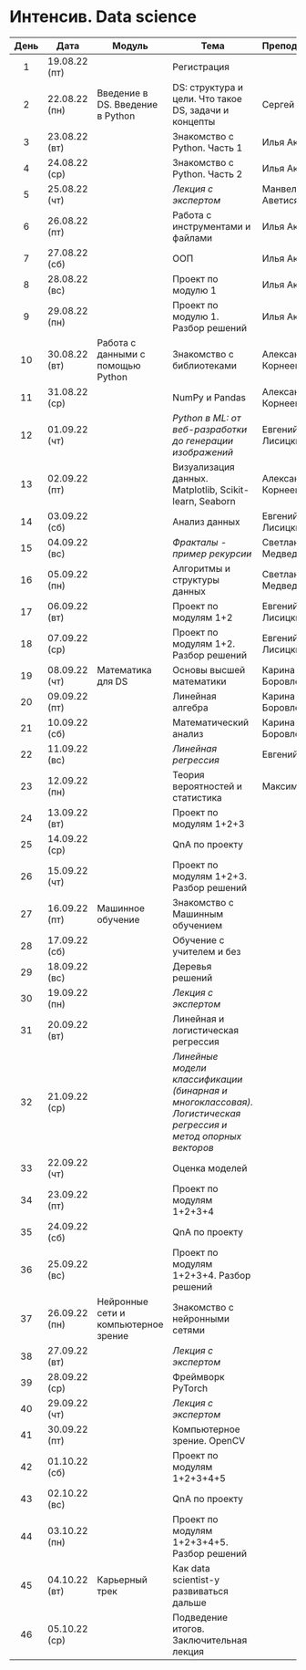 # Интенсив. Data science

| День | Дата | Модуль | Тема | Преподаватель |
|:---:|---|---|---|---|
|1| 19.08.22 (пт) | | Регистрация | |
|2| 22.08.22 (пн) | Введение в DS. Введение в Python | DS: структура и цели. Что такое DS, задачи и концепты | Сергей Ширкин |
|3| 23.08.22 (вт) | | Знакомство с Python. Часть 1 | Илья Акчурин |
|4| 24.08.22 (ср) | | Знакомство с Python. Часть 2 | Илья Акчурин |
|5| 25.08.22 (чт) | | *Лекция с экспертом* | Манвел Аветисян |
|6| 26.08.22 (пт) | | Работа с инструментами и файлами | Илья Акчурин |
|7| 27.08.22 (сб) | | ООП | Илья Акчурин |
|8| 28.08.22 (вс) | | Проект по модулю 1 | Илья Акчурин |
|9| 29.08.22 (пн) | | Проект по модулю 1. Разбор решений | Илья Акчурин |
|10| 30.08.22 (вт) | Работа с данными с помощью Python | Знакомство с библиотеками | Александра Корнеева |
|11| 31.08.22 (ср) | | NumPy и Pandas | Александра Корнеева |
|12| 01.09.22 (чт) | | *Python в ML: от веб-разработки до генерации изображений* | Евгений Лисицкий |
|13| 02.09.22 (пт) | | Визуализация данных. Matplotlib, Scikit-learn, Seaborn | Александра Корнеева |
|14| 03.09.22 (сб) | | Анализ данных | Евгений Лисицкий |
|15| 04.09.22 (вс) | | *Фракталы - пример рекурсии* | Светлана Медведева |
|16| 05.09.22 (пн) | | Алгоритмы и структуры данных | Светлана Медведева |
|17| 06.09.22 (вт) | | Проект по модулям 1+2 | Евгений Лисицкий |
|18| 07.09.22 (ср) | | Проект по модулям 1+2. Разбор решений | Евгений Лисицкий |
|19| 08.09.22 (чт) | Математика для DS | Основы высшей математики | Карина Боровлёва |
|20| 09.09.22 (пт) | | Линейная алгебра | Карина Боровлёва |
|21| 10.09.22 (сб) | | Математический анализ | Карина Боровлёва |
|22| 11.09.22 (вс) | | *Линейная регрессия* | Евгений Макин |
|23| 12.09.22 (пн) | | Теория вероятностей и статистика | Максим Кулаев |
|24| 13.09.22 (вт) | | Проект по модулям 1+2+3 | |
|25| 14.09.22 (ср) | | QnA по проекту | |
|26| 15.09.22 (чт) | | Проект по модулям 1+2+3. Разбор решений | |
|27| 16.09.22 (пт) | Машинное обучение | Знакомство с Машинным обучением | |
|28| 17.09.22 (сб) | | Обучение с учителем и без | |
|29| 18.09.22 (вс) | | Деревья решений | |
|30| 19.09.22 (пн) | | *Лекция с экспертом* | |
|31| 20.09.22 (вт) | | Линейная и логистическая регрессия | |
|32| 21.09.22 (ср) | | *Линейные модели классификации (бинарная и многоклассовая). Логистическая регрессия и метод опорных векторов* | |
|33| 22.09.22 (чт) | | Оценка моделей | |
|34| 23.09.22 (пт) | | Проект по модулям 1+2+3+4 | |
|35| 24.09.22 (сб) | | QnA по проекту | |
|36| 25.09.22 (вс) | | Проект по модулям 1+2+3+4. Разбор решений | |
|37| 26.09.22 (пн) | Нейронные сети и компьютерное зрение | Знакомство с нейронными сетями | |
|38| 27.09.22 (вт) | | *Лекция с экспертом* | |
|39| 28.09.22 (ср) | | Фреймворк PyTorch | |
|40| 29.09.22 (чт) | | *Лекция с экспертом* | |
|41| 30.09.22 (пт) | | Компьютерное зрение. OpenCV | |
|42| 01.10.22 (сб) | | Проект по модулям 1+2+3+4+5 | |
|43| 02.10.22 (вс) | | QnA по проекту | |
|44| 03.10.22 (пн) | | Проект по модулям 1+2+3+4+5. Разбор решений | |
|45| 04.10.22 (вт) | Карьерный трек | Как data scientist-у развиваться дальше | |
|46| 05.10.22 (ср) | | Подведение итогов. Заключительная лекция | |
